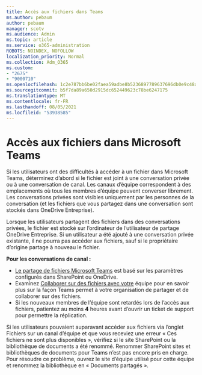 ```yaml
---
title: Accès aux fichiers dans Teams
ms.author: pebaum
author: pebaum
manager: scotv
ms.audience: Admin
ms.topic: article
ms.service: o365-administration
ROBOTS: NOINDEX, NOFOLLOW
localization_priority: Normal
ms.collection: Adm_O365
ms.custom:
- "2675"
- "9000710"
ms.openlocfilehash: 1c2e787bb6be02faea59adbe8b5236897789637696db0e9c48a5d13e9b9a92c1
ms.sourcegitcommit: b5f7da89a650d2915dc652449623c78be6247175
ms.translationtype: MT
ms.contentlocale: fr-FR
ms.lasthandoff: 08/05/2021
ms.locfileid: "53938585"
---
```

# <a name="accessing-files-in-microsoft-teams"></a>Accès aux fichiers dans Microsoft Teams

Si les utilisateurs ont des difficultés à accéder à un fichier dans Microsoft Teams, déterminez d’abord si le fichier est joint à une conversation privée ou à une conversation de canal. Les canaux d’équipe correspondent à des emplacements où tous les membres d’équipe peuvent converser librement. Les conversations privées sont visibles uniquement par les personnes de la conversation (et les fichiers que vous partagez dans une conversation sont stockés dans OneDrive Entreprise).

Lorsque les utilisateurs partagent des fichiers dans des conversations privées, le fichier est stocké sur l’ordinateur de l’utilisateur de partage OneDrive Entreprise. Si un utilisateur a été ajouté à une conversation privée existante, il ne pourra pas accéder aux fichiers, sauf si le propriétaire d’origine partage à nouveau le fichier.    

**Pour les conversations de canal :**

- [Le partage de fichiers Microsoft Teams](https://docs.microsoft.com/MicrosoftTeams/sharing-files-in-teams) est basé sur les paramètres configurés dans SharePoint ou OneDrive. 
- Examinez [Collaborer sur des fichiers avec votre](https://support.office.com/article/Collaborate-on-files-with-your-Team-9b200289-dbac-4823-85bd-628a5c7bb0ae) équipe pour en savoir plus sur la façon Teams permet à votre organisation de partager et de collaborer sur des fichiers. 
- Si les nouveaux membres de l’équipe sont retardés lors de l’accès aux fichiers, patientez au moins **4** heures avant d’ouvrir un ticket de support pour permettre la réplication. 

Si les utilisateurs pouvaient auparavant accéder aux fichiers via l’onglet Fichiers sur un canal d’équipe et que vous receviez une erreur « Ces fichiers ne sont plus disponibles », vérifiez si le site SharePoint ou la bibliothèque de documents a été renommé. Renommer SharePoint sites et bibliothèques de documents pour Teams n’est pas encore pris en charge. Pour résoudre ce problème, ouvrez le site d’équipe utilisé pour cette équipe et renommez la bibliothèque en « Documents partagés ».